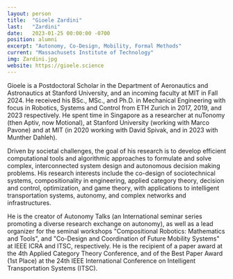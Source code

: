 ```yaml
---
layout: person
title:  "Gioele Zardini"
last:   "Zardini"
date:   2023-01-25 00:00:00 -0700
position: alumni
excerpt: "Autonomy, Co-Design, Mobility, Formal Methods"
current: "Massachusets Institute of Technology"
img: Zardini.jpg
website: https://gioele.science
---
```


Gioele is a Postdoctoral Scholar in the Department of Aeronautics and Astronautics at Stanford University, and an incoming faculty at MIT in Fall 2024. 
He received his BSc., MSc., and Ph.D. in Mechanical Engineering with focus in Robotics, Systems and Control from ETH Zurich in 2017, 2019, and 2023 respectively. 
He spent time in Singapore as a researcher at nuTonomy (then Aptiv, now Motional), at Stanford University (working with Marco Pavone) and at MIT (in 2020 working with David Spivak, and in 2023 with Munther Dahleh). 

Driven by societal challenges, the goal of his research is to develop efficient computational tools and algorithmic approaches to formulate and solve complex, interconnected system design and autonomous decision making problems. His research interests include the co-design of sociotechnical systems, compositionality in engineering, applied category theory, decision and control, optimization, and game theory, with applications to intelligent transportation systems, autonomy, and complex networks and infrastructures. 

He is the creator of Autonomy Talks (an International seminar series promoting a diverse research exchange on autonomy), as well as a lead organizer for the seminal workshops "Compositional Robotics: Mathematics and Tools", and "Co-Design and Coordination of Future Mobility Systems" at IEEE ICRA and ITSC, respectively. 
He is the recipient of a paper award at the 4th Applied Category Theory Conference, and of the Best Paper Award (1st Place) at the 24th IEEE International Conference on Intelligent Transportation Systems (ITSC).
